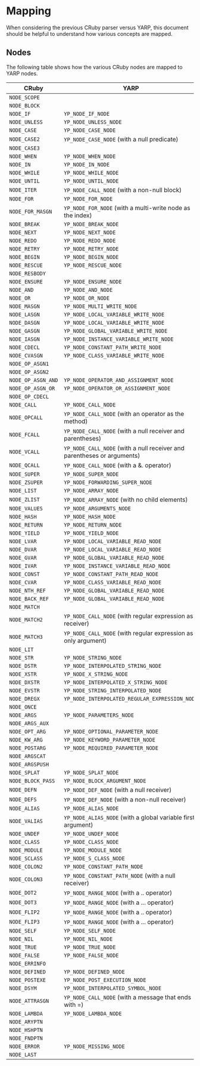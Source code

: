 # Mapping

When considering the previous CRuby parser versus YARP, this document should be helpful to understand how various concepts are mapped.

## Nodes

The following table shows how the various CRuby nodes are mapped to YARP nodes.

| CRuby | YARP |
| --- | --- |
| `NODE_SCOPE` | |
| `NODE_BLOCK` | |
| `NODE_IF` | `YP_NODE_IF_NODE` |
| `NODE_UNLESS` | `YP_NODE_UNLESS_NODE` |
| `NODE_CASE` | `YP_NODE_CASE_NODE` |
| `NODE_CASE2` | `YP_NODE_CASE_NODE` (with a null predicate) |
| `NODE_CASE3` | |
| `NODE_WHEN` | `YP_NODE_WHEN_NODE` |
| `NODE_IN` | `YP_NODE_IN_NODE` |
| `NODE_WHILE` | `YP_NODE_WHILE_NODE` |
| `NODE_UNTIL` | `YP_NODE_UNTIL_NODE` |
| `NODE_ITER` | `YP_NODE_CALL_NODE` (with a non-null block) |
| `NODE_FOR` | `YP_NODE_FOR_NODE` |
| `NODE_FOR_MASGN` | `YP_NODE_FOR_NODE` (with a multi-write node as the index) |
| `NODE_BREAK` | `YP_NODE_BREAK_NODE` |
| `NODE_NEXT` | `YP_NODE_NEXT_NODE` |
| `NODE_REDO` | `YP_NODE_REDO_NODE` |
| `NODE_RETRY` | `YP_NODE_RETRY_NODE` |
| `NODE_BEGIN` | `YP_NODE_BEGIN_NODE` |
| `NODE_RESCUE` | `YP_NODE_RESCUE_NODE` |
| `NODE_RESBODY` | |
| `NODE_ENSURE` | `YP_NODE_ENSURE_NODE` |
| `NODE_AND` | `YP_NODE_AND_NODE` |
| `NODE_OR` | `YP_NODE_OR_NODE` |
| `NODE_MASGN` | `YP_NODE_MULTI_WRITE_NODE` |
| `NODE_LASGN` | `YP_NODE_LOCAL_VARIABLE_WRITE_NODE` |
| `NODE_DASGN` | `YP_NODE_LOCAL_VARIABLE_WRITE_NODE` |
| `NODE_GASGN` | `YP_NODE_GLOBAL_VARIABLE_WRITE_NODE` |
| `NODE_IASGN` | `YP_NODE_INSTANCE_VARIABLE_WRITE_NODE` |
| `NODE_CDECL` | `YP_NODE_CONSTANT_PATH_WRITE_NODE` |
| `NODE_CVASGN` | `YP_NODE_CLASS_VARIABLE_WRITE_NODE` |
| `NODE_OP_ASGN1` | |
| `NODE_OP_ASGN2` | |
| `NODE_OP_ASGN_AND` | `YP_NODE_OPERATOR_AND_ASSIGNMENT_NODE` |
| `NODE_OP_ASGN_OR` | `YP_NODE_OPERATOR_OR_ASSIGNMENT_NODE` |
| `NODE_OP_CDECL` | |
| `NODE_CALL` | `YP_NODE_CALL_NODE` |
| `NODE_OPCALL` | `YP_NODE_CALL_NODE` (with an operator as the method) |
| `NODE_FCALL` | `YP_NODE_CALL_NODE` (with a null receiver and parentheses) |
| `NODE_VCALL` | `YP_NODE_CALL_NODE` (with a null receiver and parentheses or arguments) |
| `NODE_QCALL` | `YP_NODE_CALL_NODE` (with a &. operator) |
| `NODE_SUPER` | `YP_NODE_SUPER_NODE` |
| `NODE_ZSUPER` | `YP_NODE_FORWARDING_SUPER_NODE` |
| `NODE_LIST` | `YP_NODE_ARRAY_NODE` |
| `NODE_ZLIST` | `YP_NODE_ARRAY_NODE` (with no child elements) |
| `NODE_VALUES` | `YP_NODE_ARGUMENTS_NODE` |
| `NODE_HASH` | `YP_NODE_HASH_NODE` |
| `NODE_RETURN` | `YP_NODE_RETURN_NODE` |
| `NODE_YIELD` | `YP_NODE_YIELD_NODE` |
| `NODE_LVAR` | `YP_NODE_LOCAL_VARIABLE_READ_NODE` |
| `NODE_DVAR` | `YP_NODE_LOCAL_VARIABLE_READ_NODE` |
| `NODE_GVAR` | `YP_NODE_GLOBAL_VARIABLE_READ_NODE` |
| `NODE_IVAR` | `YP_NODE_INSTANCE_VARIABLE_READ_NODE` |
| `NODE_CONST` | `YP_NODE_CONSTANT_PATH_READ_NODE` |
| `NODE_CVAR` | `YP_NODE_CLASS_VARIABLE_READ_NODE` |
| `NODE_NTH_REF` | `YP_NODE_GLOBAL_VARIABLE_READ_NODE` |
| `NODE_BACK_REF` | `YP_NODE_GLOBAL_VARIABLE_READ_NODE` |
| `NODE_MATCH` | |
| `NODE_MATCH2` | `YP_NODE_CALL_NODE` (with regular expression as receiver) |
| `NODE_MATCH3` | `YP_NODE_CALL_NODE` (with regular expression as only argument) |
| `NODE_LIT` | |
| `NODE_STR` | `YP_NODE_STRING_NODE` |
| `NODE_DSTR` | `YP_NODE_INTERPOLATED_STRING_NODE` |
| `NODE_XSTR` | `YP_NODE_X_STRING_NODE` |
| `NODE_DXSTR` | `YP_NODE_INTERPOLATED_X_STRING_NODE` |
| `NODE_EVSTR` | `YP_NODE_STRING_INTERPOLATED_NODE` |
| `NODE_DREGX` | `YP_NODE_INTERPOLATED_REGULAR_EXPRESSION_NODE` |
| `NODE_ONCE` | |
| `NODE_ARGS` | `YP_NODE_PARAMETERS_NODE` |
| `NODE_ARGS_AUX` | |
| `NODE_OPT_ARG` | `YP_NODE_OPTIONAL_PARAMETER_NODE` |
| `NODE_KW_ARG` | `YP_NODE_KEYWORD_PARAMETER_NODE` |
| `NODE_POSTARG` | `YP_NODE_REQUIRED_PARAMETER_NODE` |
| `NODE_ARGSCAT` | |
| `NODE_ARGSPUSH` | |
| `NODE_SPLAT` | `YP_NODE_SPLAT_NODE` |
| `NODE_BLOCK_PASS` | `YP_NODE_BLOCK_ARGUMENT_NODE` |
| `NODE_DEFN` | `YP_NODE_DEF_NODE` (with a null receiver) |
| `NODE_DEFS` | `YP_NODE_DEF_NODE` (with a non-null receiver) |
| `NODE_ALIAS` | `YP_NODE_ALIAS_NODE` |
| `NODE_VALIAS` | `YP_NODE_ALIAS_NODE` (with a global variable first argument) |
| `NODE_UNDEF` | `YP_NODE_UNDEF_NODE` |
| `NODE_CLASS` | `YP_NODE_CLASS_NODE` |
| `NODE_MODULE` | `YP_NODE_MODULE_NODE` |
| `NODE_SCLASS` | `YP_NODE_S_CLASS_NODE` |
| `NODE_COLON2` | `YP_NODE_CONSTANT_PATH_NODE` |
| `NODE_COLON3` | `YP_NODE_CONSTANT_PATH_NODE` (with a null receiver) |
| `NODE_DOT2` | `YP_NODE_RANGE_NODE` (with a .. operator) |
| `NODE_DOT3` | `YP_NODE_RANGE_NODE` (with a ... operator) |
| `NODE_FLIP2` | `YP_NODE_RANGE_NODE` (with a .. operator) |
| `NODE_FLIP3` | `YP_NODE_RANGE_NODE` (with a ... operator) |
| `NODE_SELF` | `YP_NODE_SELF_NODE` |
| `NODE_NIL` | `YP_NODE_NIL_NODE` |
| `NODE_TRUE` | `YP_NODE_TRUE_NODE` |
| `NODE_FALSE` | `YP_NODE_FALSE_NODE` |
| `NODE_ERRINFO` | |
| `NODE_DEFINED` | `YP_NODE_DEFINED_NODE` |
| `NODE_POSTEXE` | `YP_NODE_POST_EXECUTION_NODE` |
| `NODE_DSYM` | `YP_NODE_INTERPOLATED_SYMBOL_NODE` |
| `NODE_ATTRASGN` | `YP_NODE_CALL_NODE` (with a message that ends with =) |
| `NODE_LAMBDA` | `YP_NODE_LAMBDA_NODE` |
| `NODE_ARYPTN` | |
| `NODE_HSHPTN` | |
| `NODE_FNDPTN` | |
| `NODE_ERROR` | `YP_NODE_MISSING_NODE` |
| `NODE_LAST` | |
```
